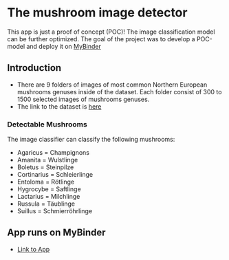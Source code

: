 # The mushroom image detector

This app is just a proof of concept (POC)!
The image classification model can be further optimized. The goal of the project was to develop a POC-model and deploy it on [MyBinder](https://mybinder.org/)

## Introduction
- There are 9 folders of images of most common Northern European mushrooms genuses inside of the dataset. Each folder consist of 300 to 1500 selected images of mushrooms genuses. 
- The link to the dataset is [here](https://www.kaggle.com/maysee/mushrooms-classification-common-genuss-images)

### Detectable Mushrooms
The image classifier can classify the following mushrooms:
- Agaricus = Champignons
- Amanita = Wulstlinge
- Boletus = Steinpilze
- Cortinarius = Schleierlinge
- Entoloma = Rötlinge
- Hygrocybe = Saftlinge
- Lactarius = Milchlinge
- Russula = Täublinge
- Suillus = Schmierröhrlinge

## App runs on MyBinder
- [Link to App](https://hub.gke2.mybinder.org/user/raminparker-mushroom_detector-5erim21f/notebooks/02_mushroom_frontend_binder_2.ipynb)






